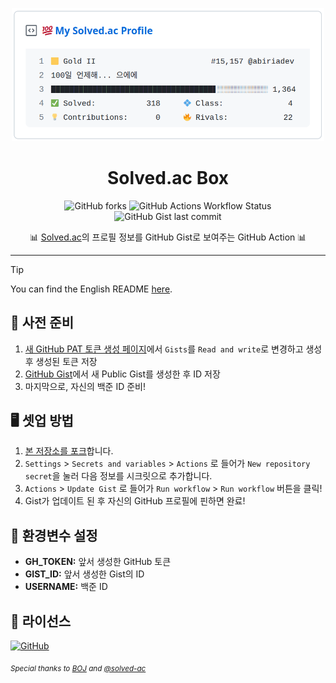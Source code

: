 <p align="center"><img src="./assets/box.png" alt="gist box picture" width="500"></p>

<h1 align="center">Solved.ac Box</h1>

<p align="center"><img alt="GitHub forks" src="https://img.shields.io/github/forks/abiriadev/solvedac-box?style=flat-square&logo=github&color=17ce3a"> <img alt="GitHub Actions Workflow Status" src="https://img.shields.io/github/actions/workflow/status/abiriadev/solvedac-box/update.yaml?style=flat-square&logo=github&label=Update&color=17ce3a">
 <img alt="GitHub Gist last commit" src="https://img.shields.io/github/gist/last-commit/7f2692a91fbddcafd096d52d28f799c5?style=flat-square&logo=github&label=Gist%20updated&color=17ce3a">

<p align="center">
  📊 <a href="https://solved.ac">Solved.ac</a>의 프로필 정보를 GitHub Gist로 보여주는 GitHub Action 📊
</p>

---

> [!TIP]
> You can find the English README [here](./README.en.md).

## 🎒 사전 준비

1. [새 GitHub PAT 토큰 생성 페이지](https://github.com/settings/personal-access-tokens/new)에서 `Gists`를 `Read and write`로 변경하고 생성 후 생성된 토큰 저장
2. [GitHub Gist](https://gist.github.com/)에서 새 Public Gist를 생성한 후 ID 저장
3. 마지막으로, 자신의 백준 ID 준비!

## 🖥 셋업 방법

1. [본 저장소를 포크](https://github.com/abiriadev/solvedac-box/fork)합니다.
2. `Settings` > `Secrets and variables` > `Actions` 로 들어가 `New repository secret`을 눌러 다음 정보를 시크릿으로 추가합니다.
3. `Actions` > `Update Gist` 로 들어가 `Run workflow` > `Run workflow` 버튼을 클릭!
4. Gist가 업데이트 된 후 자신의 GitHub 프로필에 핀하면 완료!

## 🤫 환경변수 설정

-   **GH_TOKEN:** 앞서 생성한 GitHub 토큰
-   **GIST_ID:** 앞서 생성한 Gist의 ID
-   **USERNAME:** 백준 ID

## 📄 라이선스

[![GitHub](https://img.shields.io/github/license/abiriadev/pia?color=17ce3a&style=for-the-badge)](./LICENSE)

_<sub>Special thanks to [BOJ](https://www.acmicpc.net/) and [@solved-ac](https://github.com/solved-ac)</sub>_
